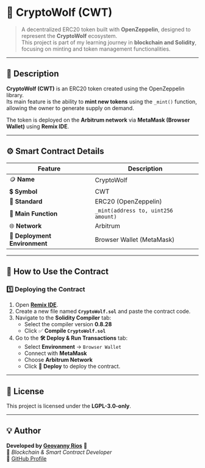 # 🐺 CryptoWolf (CWT)

> A decentralized ERC20 token built with **OpenZeppelin**, designed to represent the **CryptoWolf** ecosystem.  
> This project is part of my learning journey in **blockchain and Solidity**, focusing on minting and token management functionalities.

---

## 📜 Description

**CryptoWolf (CWT)** is an ERC20 token created using the OpenZeppelin library.  
Its main feature is the ability to **mint new tokens** using the `_mint()` function, allowing the owner to generate supply on demand.

The token is deployed on the **Arbitrum network** via **MetaMask (Browser Wallet)** using **Remix IDE**.

---

## ⚙️ Smart Contract Details

| Feature | Description |
|----------|-------------|
| 🪙 **Name** | CryptoWolf |
| 💲 **Symbol** | CWT |
| 🔧 **Standard** | ERC20 (OpenZeppelin) |
| 🧩 **Main Function** | `_mint(address to, uint256 amount)` |
| 🌐 **Network** | Arbitrum |
| 🔐 **Deployment Environment** | Browser Wallet (MetaMask) |

---

## 🚀 How to Use the Contract

### 1️⃣ Deploying the Contract

1. Open **[Remix IDE](https://remix.ethereum.org/)**.  
2. Create a new file named **`CryptoWolf.sol`** and paste the contract code.  
3. Navigate to the **Solidity Compiler** tab:  
   - Select the compiler version **0.8.28**  
   - Click ✅ **Compile `CryptoWolf.sol`**  
4. Go to the **🛠️ Deploy & Run Transactions** tab:  
   - Select **Environment** → `Browser Wallet`  
   - Connect with **MetaMask**  
   - Choose **Arbitrum Network**  
   - Click 🚀 **Deploy** to deploy the contract.  

---

## 📜 License

This project is licensed under the **LGPL-3.0-only**.  

---

## 💡 Author

**Developed by [Geovanny Rios](https://github.com/Geovanny91)** 🧠  
💼 *Blockchain & Smart Contract Developer*  
🔗 [GitHub Profile](https://github.com/Geovanny91)